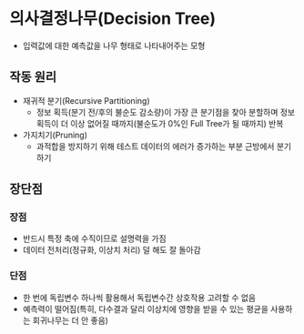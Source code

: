 # 의사결정나무(Decision Tree)
- 입력값에 대한 예측값을 나무 형태로 나타내어주는 모형
## 작동 원리
- 재귀적 분기(Recursive Partitioning)
    - 정보 획득(분기 전/후의 불순도 감소량)이 가장 큰 분기점을 찾아 분할하며 정보 획득이 더 이상 없어질 때까지(불순도가 0%인 Full Tree가 될 때까지) 반복
- 가지치기(Pruning)
    - 과적합을 방지하기 위해 테스트 데이터의 에러가 증가하는 부분 근방에서 분기하기
## 장단점
### 장점
- 반드시 특정 축에 수직이므로 설명력을 가짐
- 데이터 전처리(정규화, 이상치 처리) 덜 해도 잘 돌아감
### 단점
- 한 번에 독립변수 하나씩 활용해서 독립변수간 상호작용 고려할 수 없음
- 예측력이 떨어짐(특히, 다수결과 달리 이상치에 영향을 받을 수 있는 평균을 사용하는 회귀나무는 더 안 좋음)

